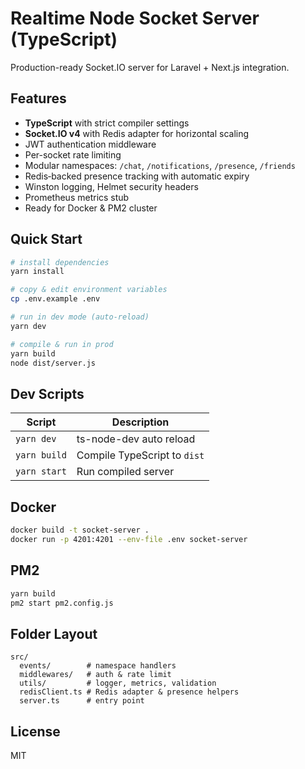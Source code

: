 # Realtime Node Socket Server (TypeScript)

Production-ready Socket.IO server for Laravel + Next.js integration.

## Features

- **TypeScript** with strict compiler settings
- **Socket.IO v4** with Redis adapter for horizontal scaling
- JWT authentication middleware
- Per-socket rate limiting
- Modular namespaces: `/chat`, `/notifications`, `/presence`, `/friends`
- Redis‑backed presence tracking with automatic expiry
- Winston logging, Helmet security headers
- Prometheus metrics stub
- Ready for Docker & PM2 cluster

## Quick Start

```bash
# install dependencies
yarn install

# copy & edit environment variables
cp .env.example .env

# run in dev mode (auto‑reload)
yarn dev

# compile & run in prod
yarn build
node dist/server.js
```

## Dev Scripts

| Script      | Description                  |
|-------------|------------------------------|
| `yarn dev`  | ts-node-dev auto reload      |
| `yarn build`| Compile TypeScript to `dist` |
| `yarn start`| Run compiled server          |

## Docker

```bash
docker build -t socket-server .
docker run -p 4201:4201 --env-file .env socket-server
```

## PM2

```bash
yarn build
pm2 start pm2.config.js
```

## Folder Layout

```
src/
  events/        # namespace handlers
  middlewares/   # auth & rate limit
  utils/         # logger, metrics, validation
  redisClient.ts # Redis adapter & presence helpers
  server.ts      # entry point
```

## License

MIT
